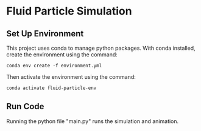 # Fluid Particle Simulation

## Set Up Environment
This project uses conda to manage python packages. With conda installed, create the environment using the command:
```
conda env create -f environment.yml
```
Then activate the environment using the command:
```
conda activate fluid-particle-env
```

## Run Code
Running the python file "main.py" runs the simulation and animation.